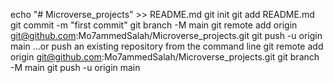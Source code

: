 echo "# Microverse_projects" >> README.md
git init
git add README.md
git commit -m "first commit"
git branch -M main
git remote add origin git@github.com:Mo7ammedSalah/Microverse_projects.git
git push -u origin main
…or push an existing repository from the command line
git remote add origin git@github.com:Mo7ammedSalah/Microverse_projects.git
git branch -M main
git push -u origin main